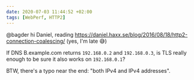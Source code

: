 ```yaml
---
date: 2020-07-03 11:44:52 +02:00
tags: [WebPerf, HTTP2]
---
```


@bagder hi Daniel, reading https://daniel.haxx.se/blog/2016/08/18/http2-connection-coalescing/ (yes, I'm late 😅)

If DNS B.example.com returns `192.168.0.2` and `192.168.0.3`, is TLS really enough to be sure it also works on `192.168.0.1`?

BTW, there's a typo near the end: "both IPv4 and IPv4 addresses".